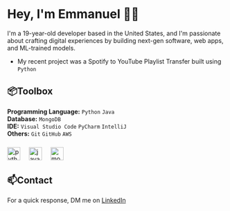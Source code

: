 # Hey, I'm Emmanuel 👋🏾

I'm a 19-year-old developer based in the United States, and I'm passionate about crafting digital experiences by building next-gen software, web apps, and ML-trained models.
* My recent project was a Spotify to YouTube Playlist Transfer built using ```Python```

## 📦Toolbox
**Programming Language:** ```Python``` ```Java```
<br />
**Database:** ```MongoDB```
<br />
**IDE:** ```Visual Studio Code``` ```PyCharm``` ```IntelliJ```
<br />
**Others:** ```Git``` ```GitHub``` ```AWS```
###
<div align="left">
  <img src="https://cdn.jsdelivr.net/gh/devicons/devicon/icons/python/python-original.svg" height="30" alt="python logo"  />
  <img width="12" />
  <img src="https://www.vectorlogo.zone/logos/java/java-vertical.svg" height="30" alt="java logo"  />
  <img width="12" />
  <img src="https://www.cdnlogo.com/logos/m/30/mongodb-icon.svg" height="30" alt="mongodb logo"  />
  <img width="12" />
  
</div>

## 📫Contact
For a quick response, DM me on [LinkedIn](https://www.linkedin.com/in/emmanuel-a-1b6398227)

<!---
B1ckb0x/B1ckb0x is a ✨ special ✨ repository because its `README.md` (this file) appears on your GitHub profile.
You can click the Preview link to take a look at your changes.
--->
